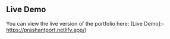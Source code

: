 ## Live Demo

You can view the live version of the portfolio here: [Live Demo]:- https://prashantport.netlify.app/)
